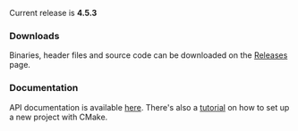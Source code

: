 Current release is **4.5.3**

### Downloads

Binaries, header files and source code can be downloaded on the 
[Releases](https://github.com/Zeex/sampgdk/releases) page.

### Documentation

API documentation is available [here](doc/html/index.html).
There's also a [tutorial](https://github.com/Zeex/sampgdk/wiki/Setting-up-GDK-with-CMake)
on how to set up a new project with CMake.
